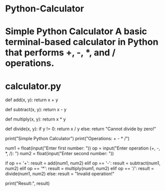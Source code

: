 # Python-Calculator
# Simple Python Calculator A basic terminal-based calculator in Python that performs +, -, *, and / operations.
# calculator.py

def add(x, y):
    return x + y

def subtract(x, y):
    return x - y

def multiply(x, y):
    return x * y

def divide(x, y):
    if y != 0:
        return x / y
    else:
        return "Cannot divide by zero!"

print("Simple Python Calculator")
print("Operations: +  -  *  /")

num1 = float(input("Enter first number: "))
op = input("Enter operation (+, -, *, /): ")
num2 = float(input("Enter second number: "))

if op == '+':
    result = add(num1, num2)
elif op == '-':
    result = subtract(num1, num2)
elif op == '*':
    result = multiply(num1, num2)
elif op == '/':
    result = divide(num1, num2)
else:
    result = "Invalid operation!"

print("Result:", result)
